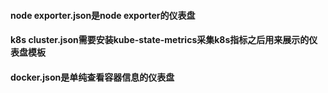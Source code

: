 #### node exporter.json是node exporter的仪表盘
#### k8s cluster.json需要安装kube-state-metrics采集k8s指标之后用来展示的仪表盘模板
#### docker.json是单纯查看容器信息的仪表盘